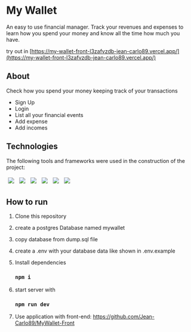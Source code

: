 # My Wallet

An easy to use financial manager. Track your revenues and expenses to learn how you spend your money and know all the time how much you have.

try out in [https://my-wallet-front-l3zafvzdb-jean-carlo89.vercel.app/](https://my-wallet-front-l3zafvzdb-jean-carlo89.vercel.app/)

## About

Check how you spend your money keeping track of your transactions

- Sign Up
- Login
- List all your financial events
- Add expense
- Add incomes

## Technologies

The following tools and frameworks were used in the construction of the project:<br>

<p>
  <img style='margin: 5px;' src='https://img.shields.io/badge/Node.js-339933?style=for-the-badge&logo=nodedotjs&logoColor=white'>
  <img style='margin: 5px;' src='https://img.shields.io/badge/JavaScript-323330?style=for-the-badge&logo=javascript&logoColor=F7DF1E'>
  <img style='margin: 5px;' src='https://img.shields.io/badge/PostgreSQL-316192?style=for-the-badge&logo=postgresql&logoColor=white'>
  <img style='margin: 5px;' src="https://img.shields.io/badge/Express.js-000000?style=for-the-badge&logo=express&logoColor=white"/>
  <img style='margin: 5px;' src="https://img.shields.io/badge/Jest-C21325?style=for-the-badge&logo=jest&logoColor=white"/>
  <img style='margin: 5px;' src="https://img.shields.io/badge/Heroku-430098?style=for-the-badge&logo=heroku&logoColor=white"/>
</p>

## How to run

1. Clone this repository
2. create a postgres Database named mywallet
3. copy database from dump.sql file
4. create a .env with your database data like shown in .env.example
5. Install dependencies

    ### `npm i`

6. start server with

    ### `npm run dev`


8. Use application with front-end: https://github.com/Jean-Carlo89/MyWallet-Front